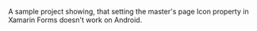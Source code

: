A sample project showing, that setting the master's page Icon property in Xamarin Forms doesn't work on Android.
